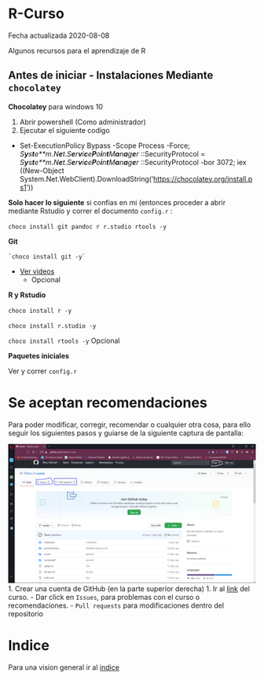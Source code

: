 
R-Curso
=======

Fecha actualizada 2020-08-08

Algunos recursos para el aprendizaje de R

Antes de iniciar - Instalaciones Mediante `chocolatey`
------------------------------------------------------

**Chocolatey** para windows 10

1.  Abrir powershell (Como administrador)
2.  Ejecutar el siguiente codigo

-   Set-ExecutionPolicy Bypass -Scope Process -Force;
    *S**y**s**t**e**m*.*N**e**t*.*S**e**r**v**i**c**e**P**o**i**n**t**M**a**n**a**g**e**r*
    ::SecurityProtocol =
    *S**y**s**t**e**m*.*N**e**t*.*S**e**r**v**i**c**e**P**o**i**n**t**M**a**n**a**g**e**r*
    ::SecurityProtocol -bor 3072; iex ((New-Object
    System.Net.WebClient).DownloadString(‘<a href="https://chocolatey.org/install.ps1" class="uri">https://chocolatey.org/install.ps1</a>’))

**Solo hacer lo siguiente** si confias en mi (entonces proceder a abrir
mediante Rstudio y correr el documento `config.r` :

`choco install git pandoc r r.studio rtools -y`

**Git**

    `choco install git -y`

-   [Ver
    videos](https://www.youtube.com/playlist?list=PLmUnyBCRHkvUPkrsseI1SmMtYgfc-f8Kn)
    -   Opcional

**R y Rstudio**

`choco install r -y`

`choco install r.studio -y`

`choco install rtools -y` Opcional

**Paquetes iniciales**

Ver y correr `config.r`

Se aceptan recomendaciones
==========================

Para poder modificar, corregir, recomendar o cualquier otra cosa, para
ello seguir los siguientes pasos y guiarse de la siguiente captura de
pantalla:

![](fig/recomendaciones.png) 1. Crear una cuenta de GitHub (en la parte
superior derecha) 1. Ir al [link](https://github.com/TJhon/r-curso) del
curso. - Dar click en `Issues`, para problemas con el curso o
recomendaciones. - `Pull requests` para modificaciones dentro del
repositorio

Indice
======

Para una vision general ir al
[indice](https://github.com/TJhon/r-curso/blob/master/Indice.md)
